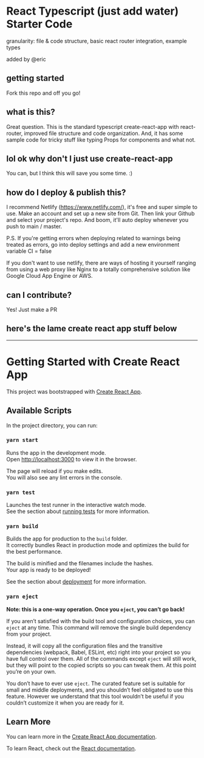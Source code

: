 # React Typescript (just add water) Starter Code

granularity: file & code structure, basic react router integration, example types

added by @eric

## getting started

Fork this repo and off you go!

## what is this?

Great question. This is the standard typescript create-react-app with react-router, improved file structure and code organization. And, it has some sample code for tricky stuff like typing Props for components and what not.

## lol ok why don't I just use create-react-app

You can, but I think this will save you some time. :)

## how do I deploy & publish this?

I recommend Netlify (https://www.netlify.com/), it's free and super simple to use. Make an account and set up a new site from Git. Then link your Github and select your project's repo. And boom, it'll auto deploy whenever you push to main / master.

P.S. If you're getting errors when deploying related to warnings being treated as errors, go into deploy settings and add a new environment variable CI = false

If you don't want to use netlify, there are ways of hosting it yourself ranging from using a web proxy like Nginx to a totally comprehensive solution like Google Cloud App Engine or AWS.

## can I contribute?

Yes! Just make a PR

## here's the lame create react app stuff below

---

# Getting Started with Create React App

This project was bootstrapped with [Create React App](https://github.com/facebook/create-react-app).

## Available Scripts

In the project directory, you can run:

### `yarn start`

Runs the app in the development mode.\
Open [http://localhost:3000](http://localhost:3000) to view it in the browser.

The page will reload if you make edits.\
You will also see any lint errors in the console.

### `yarn test`

Launches the test runner in the interactive watch mode.\
See the section about [running tests](https://facebook.github.io/create-react-app/docs/running-tests) for more information.

### `yarn build`

Builds the app for production to the `build` folder.\
It correctly bundles React in production mode and optimizes the build for the best performance.

The build is minified and the filenames include the hashes.\
Your app is ready to be deployed!

See the section about [deployment](https://facebook.github.io/create-react-app/docs/deployment) for more information.

### `yarn eject`

**Note: this is a one-way operation. Once you `eject`, you can’t go back!**

If you aren’t satisfied with the build tool and configuration choices, you can `eject` at any time. This command will remove the single build dependency from your project.

Instead, it will copy all the configuration files and the transitive dependencies (webpack, Babel, ESLint, etc) right into your project so you have full control over them. All of the commands except `eject` will still work, but they will point to the copied scripts so you can tweak them. At this point you’re on your own.

You don’t have to ever use `eject`. The curated feature set is suitable for small and middle deployments, and you shouldn’t feel obligated to use this feature. However we understand that this tool wouldn’t be useful if you couldn’t customize it when you are ready for it.

## Learn More

You can learn more in the [Create React App documentation](https://facebook.github.io/create-react-app/docs/getting-started).

To learn React, check out the [React documentation](https://reactjs.org/).
